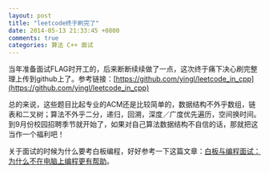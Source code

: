 ```yaml
---
layout: post
title: "leetcode终于刷完了"
date: 2014-05-13 21:33:45 +0800
comments: true
categories: 算法 C++ 面试
---
```


当年准备面试FLAG时开工的，后来断断续续做了一点，这次终于痛下决心刷完整理上传到github上了。参考链接：[https://github.com/yingl/leetcode_in_cpp](https://github.com/yingl/leetcode_in_cpp)

总的来说，这些题目比起专业的ACM还是比较简单的，数据结构不外乎数组，链表和二叉树；算法不外乎二分，递归，回溯，深度／广度优先遍历，空间换时间。到9月份校园招聘季节就开始了，如果对自己算法数据结构不自信的话，那就把这当作一个福利吧！

关于面试的时候为什么要考白板编程，好好参考一下这篇文章：[白板与编程面试：为什么不在电脑上编程更有帮助](http://blog.jobbole.com/65625/)。